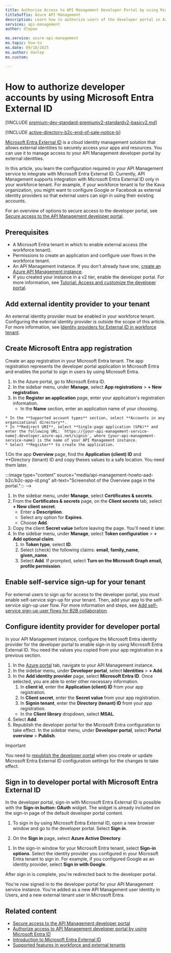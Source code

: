 ```yaml
---
title: Authorize Access to API Management Developer Portal by using Microsoft Entra External ID
titleSuffix: Azure API Management
description: Learn how to authorize users of the developer portal in Azure API Management by using Microsoft Entra External ID
services: api-management
author: dlepow

ms.service: azure-api-management
ms.topic: how-to
ms.date: 09/18/2025
ms.author: danlep
ms.custom:

---
```


# How to authorize developer accounts by using Microsoft Entra External ID

[!INCLUDE [premium-dev-standard-premiumv2-standardv2-basicv2.md](../../includes/api-management-availability-premium-dev-standard-premiumv2-standardv2-basicv2.md)]

[!INCLUDE [active-directory-b2c-end-of-sale-notice-b](../../includes/active-directory-b2c-end-of-sale-notice-b.md)]



[Microsoft Entra External ID](/entra/external-id/external-identities-overview) is a cloud identity management solution that allows external identities to securely access your apps and resources. You can use it to manage access to your API Management developer portal by external identities. 

In this article, you learn the configuration required in your API Management service to integrate with Microsoft Entra External ID. Currently, API Management supports integration with Microsoft Entra External ID only in your workforce tenant. For example, if your workforce tenant is for the Kava organization, you might want to configure Google or Facebook as external identity providers so that external users can sign in using their existing accounts.

For an overview of options to secure access to the developer portal, see [Secure access to the API Management developer portal](secure-developer-portal-access.md).


## Prerequisites

* A Microsoft Entra tenant in which to enable external access (the workforce tenant).
* Permissions to create an application and configure user flows in the workforce tenant.
* An API Management instance. If you don't already have one, [create an Azure API Management instance](get-started-create-service-instance.md).
* If you created your instance in a v2 tier, enable the developer portal. For more information, see [Tutorial: Access and customize the developer portal](api-management-howto-developer-portal-customize.md).



## Add external identity provider to your tenant

An external identity provider must be enabled in your workforce tenant. Configuring the external identity provider is outside the scope of this article. For more information, see [Identity providers for External ID in workforce tenant](/entra/external-id/identity-providers).

## Create Microsoft Entra app registration

Create an app registration in your Microsoft Entra tenant. The app registration represents the developer portal application in Microsoft Entra and enables the portal to sign in users by using Microsoft Entra.

1. In the Azure portal, go to Microsoft Entra ID. 
1. In the sidebar menu, under **Manage**, select **App registrations** >  **+ New registration**.
1. In the **Register an application** page, enter your application's registration information.
    * In the **Name** section, enter an application name of your choosing.
<!-- Is this supported account types section correct? -->
    * In the **Supported account types** section, select **Accounts in any organizational directory**.
    * In **Redirect URI**, select **Single-page application (SPA)** and enter the following URL: `https://{your-api-management-service-name}.developer.azure-api.net/signin`, where {your-api-management-service-name} is the name of your API Management instance.
    * Select **Register** to create the application.
1.On the app **Overview** page, find the **Application (client) ID** and **Directory (tenant) ID and copy theses values to a safe location. You need them later.

<!-->
    :::image type="content" source="media/api-management-howto-aad-b2c/b2c-app-id.png" alt-text="Screenshot of the Overview page in the portal.":::
-->
1. In the sidebar menu, under **Manage**, select **Certificates & secrets**. 
1. From the **Certificates & secrets** page, on the **Client secrets** tab, select **+ New client secret**. 
    * Enter a **Description**.
    * Select any option for **Expires**.
    * Choose **Add**. 
1. Copy the client **Secret value** before leaving the page. You'll need it later. 
1. In the sidebar menu, under **Manage**, select **Token configuration** > **+ Add optional claim**.
    1. In **Token type**, select **ID**.
    1. Select (check) the following claims: **email**, **family_name**, **given_name**.
    1. Select **Add**. If prompted, select **Turn on the Microsoft Graph email, profile permission**.

## Enable self-service sign-up for your tenant

For external users to sign up for access to the developer portal, you must enable self-service sign-up for your tenant. Then, add your app to the self-service sign-up user flow. For more information and steps, see [Add self-service sign-up user flows for B2B collaboration](/entra/external-id/self-service-sign-up-user-flow).

## Configure identity provider for developer portal

In your API Management instance, configure the Microsoft Entra identity provider for the developer portal to enable sign-in by using Microsoft Entra External ID. You need the values you copied from your app registration in a previous section.

1. In the [Azure portal](https://portal.azure.com) tab, navigate to your API Management instance.
1. In the sidebar menu, under **Developer portal**, select **Identities** > **+ Add**.
1. In the **Add identity provider** page, select **Microsoft Entra ID**. Once selected, you are able to enter other necessary information. 
    1. In **client id**, enter the **Application (client) ID** from your app registration.
    1. In **Client secret**, enter the **Secret value** from your app registration.
    1. In **Signin tenant**, enter the **Directory (tenant) ID** from your app registration.
    * In the **Client library** dropdown, select **MSAL**.
1. Select **Add**.
1. Republish the developer portal for the Microsoft Entra configuration to take effect. In the sidebar menu, under **Developer portal**, select **Portal overview** > **Publish**.   


> [!IMPORTANT]
> You need to [republish the developer portal](developer-portal-overview.md#publish-the-portal) when you create or update Microsoft Entra External ID configuration settings for the changes to take effect.

## Sign in to developer portal with Microsoft Entra External ID

In the developer portal, sign-in with Microsoft Entra External ID is possible with the **Sign-in button: OAuth** widget. The widget is already included on the sign-in page of the default developer portal content.

1. To sign in by using Microsoft Entra External ID, open a new browser window and go to the developer portal. Select **Sign in**.

1. On the **Sign in** page, select **Azure Active Directory**.

<!--
    :::image type="content" source="media/api-management-howto-aad-b2c/developer-portal-sign-in.png" alt-text="Screenshot of signing in to developer portal.":::
-->

1. In the sign-in window for your Microsoft Entra tenant, select **Sign-in options**. Select the identity provider you configured in your Microsoft Entra tenant to sign in. For example, if you configured Google as an identity provider, select **Sign in with Google**.

After sign in is complete, you're redirected back to the developer portal. 

You're now signed in to the developer portal for your API Management service instance. You're added as a new API Management user identity in Users, and a new external tenant user in Microsoft Entra.

<!--

:::image type="content" source="media/api-management-howto-aad-b2c/developer-portal-home.png" alt-text="Sign in to developer portal complete":::

-->

## Related content

* [Secure access to the API Management developer portal](secure-developer-portal-access.md)
* [Authorize access to API Management developer portal by using Microsoft Entra ID](api-management-howto-aad.md)
* [Introduction to Microsoft Entra External ID](/entra/external-id/external-identities-overview)
* [Supported features in workforce and external tenants](/entra/external-id/customers/concept-supported-features-customers)